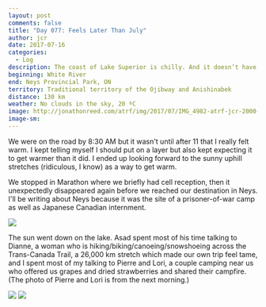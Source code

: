```yaml
---
layout: post
comments: false
title: "Day 077: Feels Later Than July"
author: jcr
date: 2017-07-16
categories:
  - Log
description: The coast of Lake Superior is chilly. And it doesn’t have cell reception.
beginning: White River
end: Neys Provincial Park, ON
territory: Traditional territory of the Ojibway and Anishinabek
distance: 130 km
weather: No clouds in the sky, 20 ºC
image: http://jonathonreed.com/atrf/img/2017/07/IMG_4982-atrf-jcr-2000-web.jpg
image-sm:
---
```


We were on the road by 8:30 AM but it wasn't until after 11 that I really felt warm. I kept telling myself I should put on a layer but also kept expecting it to get warmer than it did. I ended up looking forward to the sunny uphill stretches (ridiculous, I know) as a way to get warm.

We stopped in Marathon where we briefly had cell reception, then it unexpectedly disappeared again before we reached our destination in Neys. I'll be writing about Neys because it was the site of a prisoner-of-war camp as well as Japanese Canadian internment.

<img src="http://jonathonreed.com/atrf/img/2017/07/IMG_4968-atrf-jcr-2000-web.jpg">

The sun went down on the lake. Asad spent most of his time talking to Dianne, a woman who is hiking/biking/canoeing/snowshoeing across the Trans-Canada Trail, a 26,000 km stretch which made our own trip feel tame, and I spent most of my talking to Pierre and Lori, a couple camping near us who offered us grapes and dried strawberries and shared their campfire. (The photo of Pierre and Lori is from the next morning.)

<img src="http://jonathonreed.com/atrf/img/2017/07/IMG_1343-atrf-ac-2000-web.jpg">

<img src="http://jonathonreed.com/atrf/img/2017/07/IMG_5001-atrf-jcr-2000-web.jpg">